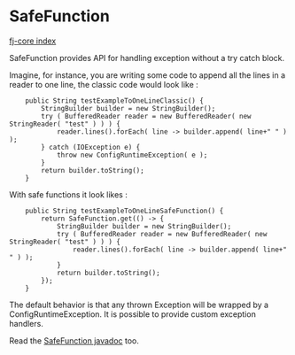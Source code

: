 # SafeFunction

[fj-core index](../../README.md)

SafeFunction provides API for handling exception without a try catch block.

Imagine, for instance, you are writing some code to append all the lines in a reader to one line, the classic code would look like :

```
  	public String testExampleToOneLineClassic() {
		StringBuilder builder = new StringBuilder();
		try ( BufferedReader reader = new BufferedReader( new StringReader( "test" ) ) ) {
			reader.lines().forEach( line -> builder.append( line+" " ) );
		} catch (IOException e) {
			throw new ConfigRuntimeException( e );
		}
		return builder.toString();
	}
```

With safe functions it look likes : 

```
	public String testExampleToOneLineSafeFunction() {
		return SafeFunction.get(() -> {
			StringBuilder builder = new StringBuilder();
			try ( BufferedReader reader = new BufferedReader( new StringReader( "test" ) ) ) {
				reader.lines().forEach( line -> builder.append( line+" " ) );
			}	
			return builder.toString();
		});
	}
```

The default behavior is that any thrown Exception will be wrapped by a ConfigRuntimeException.
It is possible to provide custom exception handlers.

Read the [SafeFunction javadoc](https://javadoc.io/doc/org.fugerit.java/fj-core/latest/org/fugerit/java/core/function/SafeFunction.html) too.